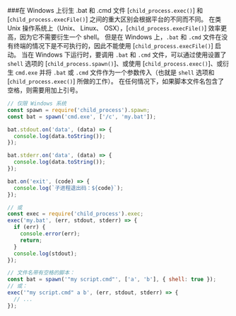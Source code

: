 ###在 Windows 上衍生 .bat 和 .cmd 文件
[`child_process.exec()`] 和 [`child_process.execFile()`] 之间的重大区别会根据平台的不同而不同。
在类 Unix 操作系统上（Unix、 Linux、 OSX），[`child_process.execFile()`] 效率更高，因为它不需要衍生一个 shell。
但是在 Windows 上，`.bat` 和 `.cmd` 文件在没有终端的情况下是不可执行的，因此不能使用 [`child_process.execFile()`] 启动。
当在 Windows 下运行时，要调用 `.bat` 和 `.cmd` 文件，可以通过使用设置了 `shell` 选项的 [`child_process.spawn()`]、或使用 [`child_process.exec()`]、或衍生 `cmd.exe` 并将 `.bat` 或 `.cmd` 文件作为一个参数传入（也就是 `shell` 选项和 [`child_process.exec()`] 所做的工作）。
在任何情况下，如果脚本文件名包含了空格，则需要用加上引号。

```js
// 仅限 Windows 系统
const spawn = require('child_process').spawn;
const bat = spawn('cmd.exe', ['/c', 'my.bat']);

bat.stdout.on('data', (data) => {
  console.log(data.toString());
});

bat.stderr.on('data', (data) => {
  console.log(data.toString());
});

bat.on('exit', (code) => {
  console.log(`子进程退出码：${code}`);
});

// 或
const exec = require('child_process').exec;
exec('my.bat', (err, stdout, stderr) => {
  if (err) {
    console.error(err);
    return;
  }
  console.log(stdout);
});

// 文件名带有空格的脚本：
const bat = spawn('"my script.cmd"', ['a', 'b'], { shell: true });
// 或：
exec('"my script.cmd" a b', (err, stdout, stderr) => {
  // ...
});
```

